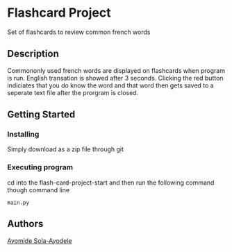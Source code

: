 # Flashcard Project

Set of flashcards to review common french words

## Description

Commononly used french words are displayed on flashcards when program is run. English transation is showed after 3 seconds. 
Clicking the red button indiciates that you do know the word and that word then gets saved to a seperate text file after the prorgram is closed.

## Getting Started

### Installing

Simply download as a zip file through git

### Executing program

cd into the flash-card-project-start and then run the following command though command line
```
main.py
```
## Authors

[Ayomide Sola-Ayodele](https://github.com/AyomideSA)
